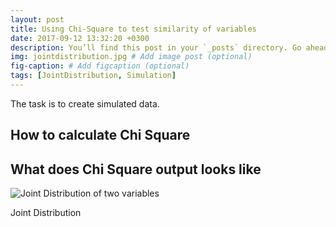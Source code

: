 ```yaml
---
layout: post
title: Using Chi-Square to test similarity of variables
date: 2017-09-12 13:32:20 +0300
description: You’ll find this post in your `_posts` directory. Go ahead and edit it and re-build the site to see your changes. # Add post description (optional)
img: jointdistribution.jpg # Add image post (optional)
fig-caption: # Add figcaption (optional) 
tags: [JointDistribution, Simulation]
---
```

The task is to create simulated data.

## How to calculate Chi Square

## What does Chi Square output looks like

![Joint Distribution of two variables]({{site.baseurl}}/assets/img/2_chitest.jpg)

Joint Distribution 
